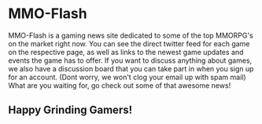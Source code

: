 # MMO-Flash

MMO-Flash is a gaming news site dedicated to some of the top MMORPG's on the market right now. You can see the direct twitter
feed for each game on the respective page, as well as links to the newest game updates and events the game has to offer. If you
want to discuss anything about games, we also have a discussion board that you can take part in when you sign up for an account.
(Dont worry, we won't clog your email up with spam mail) What are you waiting for, go check out some of that awesome news!

## Happy Grinding Gamers!
